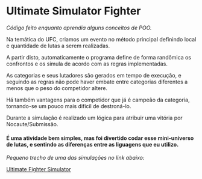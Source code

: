 # Ultimate Simulator Fighter

*Código feito enquanto aprendia alguns conceitos de POO.*

Na temática do UFC, criamos um evento no método principal definindo local e quantidade de lutas a serem realizadas.

A partir disto, automaticamente o programa define de forma randômica os confrontos e os simula de acordo com as regras implementadas.

As categorias e seus lutadores são gerados em tempo de execução, e seguindo as regras não pode haver embate entre categorias diferentes a menos que o peso do competidor altere.

Há também vantagens para o competidor que já é campeão da categoria, tornando-se um pouco mais difícil de destroná-lo.

Durante a simulação é realizado um lógica para atribuir uma vitória por Nocaute/Submissão.

#### É uma atividade bem simples, mas foi divertido codar esse mini-universo de lutas, e sentindo as diferenças entre as liguagens que eu utilizo.


*Pequeno trecho de uma das simulações no link abaixo:*

[Ultimate Fighter Simulator](https://drive.google.com/file/d/1qP0ntAPArYMJ8iJmMV8RRBilOX5VsFza/view?usp=sharing)
